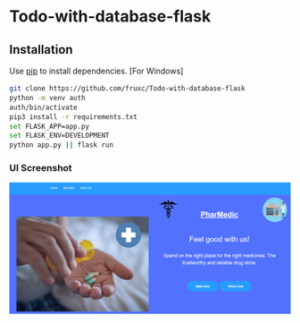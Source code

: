 ﻿# Todo-with-database-flask

## Installation

Use [pip](https://pip.pypa.io/en/stable/) to install dependencies. [For Windows]

```bash
git clone https://github.com/fruxc/Todo-with-database-flask
python -m venv auth
auth/bin/activate
pip3 install -r requirements.txt
set FLASK_APP=app.py
set FLASK_ENV=DEVELOPMENT
python app.py || flask run

```


### UI Screenshot

![First](https://github.com/fruxc/PharMedic/blob/main/src/assets/images/1.png?raw=true "first")
